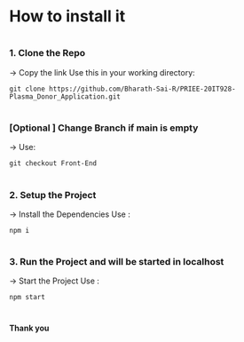 # <h1> How to install it
# <h3> 1. Clone the Repo
-> Copy the link
Use this in your working directory:
```
git clone https://github.com/Bharath-Sai-R/PRIEE-20IT928-Plasma_Donor_Application.git
```
# <h3> [Optional ] Change Branch if main is empty
-> Use:
```
git checkout Front-End
```
# <h3> 2. Setup the Project
-> Install the Dependencies
Use :
```
npm i
```
# <h3> 3. Run the Project and will be started in localhost
-> Start the Project
Use :
```
npm start
```
# <h4> Thank you
